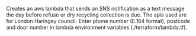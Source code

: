 Creates an aws lambda that sends an SNS notification as a text message the day before refuse or dry recycling collection is due. The apis used are for London Haringey council. Enter phone number (E.164 format), postcode and door number in lambda environment variables (./terraform/lambda.tf).
